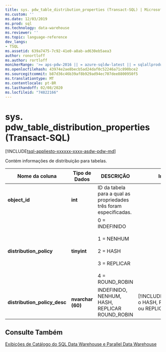 ```yaml
---
title: sys. pdw_table_distribution_properties (Transact-SQL) | Microsoft Docs
ms.custom: ''
ms.date: 12/03/2019
ms.prod: sql
ms.technology: data-warehouse
ms.reviewer: ''
ms.topic: language-reference
dev_langs:
- TSQL
ms.assetid: 639a7475-7c92-41e0-a8ab-ad630eb5aea3
author: ronortloff
ms.author: rortloff
monikerRange: '>= aps-pdw-2016 || = azure-sqldw-latest || = sqlallproducts-allversions'
ms.openlocfilehash: 43974e2ae8becb5ad24daf0c52246a71c890bce2
ms.sourcegitcommit: b87d36c46b39af8b929ad94ec707dee8800950f5
ms.translationtype: MT
ms.contentlocale: pt-BR
ms.lasthandoff: 02/08/2020
ms.locfileid: "74822166"
---
```

# <a name="syspdw_table_distribution_properties-transact-sql"></a>sys. pdw_table_distribution_properties (Transact-SQL)
[!INCLUDE[tsql-appliesto-xxxxxx-xxxx-asdw-pdw-md](../../includes/tsql-appliesto-xxxxxx-xxxx-asdw-pdw-md.md)]

  Contém informações de distribuição para tabelas.  
  
|Nome da coluna|Tipo de Dados|DESCRIÇÃO|Intervalo|  
|-----------------|---------------|-----------------|-----------|  
|**object_id**|**int**|ID da tabela para a qual as propriedades três foram especificadas.||  
|**distribution_policy**|**tinyint**|0 = INDEFINIDO<br /><br /> 1 = NENHUM<br /><br /> 2 = HASH<br /><br /> 3 = REPLICAR<br /><br /> 4 = ROUND_ROBIN||  
|**distribution_policy_desc**|**nvarchar (60)**|INDEFINIDO, NENHUM, HASH, REPLICAR ROUND_ROBIN|[!INCLUDE[ssSDW](../../includes/sssdw-md.md)]Retorna o HASH, ROUND_ROBIN ou REPLICAte.|  
  
## <a name="see-also"></a>Consulte Também  
 [Exibições de Catálogo do SQL Data Warehouse e Parallel Data Warehouse](../../relational-databases/system-catalog-views/sql-data-warehouse-and-parallel-data-warehouse-catalog-views.md)  
  
  
